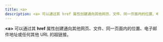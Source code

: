 ```yaml
---
title: <a>
description: <a> 可以通过其 href 属性创建通向其他网页、文件、同一页面内的位置、电子邮件地址或任何其他 URL 的超链接。
---
```


**&lt;a&gt;** 可以通过其 **href** 属性创建通向其他网页、文件、同一页面内的位置、电子邮件地址或任何其他 URL 的超链接。
